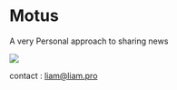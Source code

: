 # Motus
A very Personal approach to sharing news

<img src="https://travis-ci.com/LiamDotPro/Motus.svg?token=ctY9dT3jtHp4H7J27uxy&branch=master"></img>

contact : liam@liam.pro
